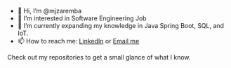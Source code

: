 - 👋 Hi, I’m @mjzaremba
- 👀 I’m interested in Software Engineering Job 
- 🌱 I’m currently expanding my knowledge in Java Spring Boot, SQL, and IoT.
- 📫 How to reach me: 
<a href="linkedin.com/in/micha%C5%82-zaremba-b21a6a156/">LinkedIn</a> or 
<a href="mailto:mj.zaremba96@gmail.com?subject=[github]">Email me</a> 
<p>Check out my repositories to get a small glance of what I know. </p>

<!---
mjzaremba/mjzaremba is a ✨ special ✨ repository because its `README.md` (this file) appears on your GitHub profile.
You can click the Preview link to take a look at your changes.
--->

